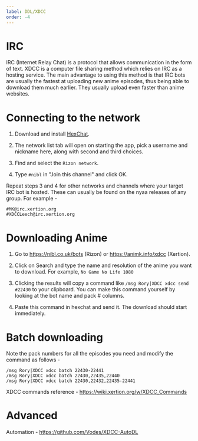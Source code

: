 ```yaml
---
label: DDL/XDCC
order: -4
---
```


# IRC

IRC (Internet Relay Chat) is a protocol that allows communication in the form of text. XDCC is a computer file sharing method which relies on IRC as a hosting service. The main advantage to using this method is that IRC bots are usually the fastest at uploading new anime episodes, thus being able to download them much earlier. They usually upload even faster than anime websites.

# Connecting to the network

1. Download and install [HexChat](https://hexchat.github.io/).

2. The network list tab will open on starting the app, pick a username and nickname here, along with second and third choices.

3. Find and select the `Rizon network`.

4. Type `#nibl` in "Join this channel" and click OK.

Repeat steps 3 and 4 for other networks and channels where your target IRC bot is hosted. These can usually be found on the nyaa releases of any group. For example -

```
#MK@irc.xertion.org
#XDCCLeech@irc.xertion.org
```

# Downloading Anime

1. Go to https://nibl.co.uk/bots (Rizon) or https://animk.info/xdcc (Xertion).

2. Click on Search and type the name and resolution of the anime you want to download. For example, `No Game No Life 1080`

3. Clicking the results will copy a command like `/msg Rory|XDCC xdcc send #22430` to your clipboard. You can make this command yourself by looking at the bot name and pack # columns.

4. Paste this command in hexchat and send it. The download should start immediately.

# Batch downloading

Note the pack numbers for all the episodes you need and modify the command as follows -

```
/msg Rory|XDCC xdcc batch 22430-22441
/msg Rory|XDCC xdcc batch 22430,22435,22440
/msg Rory|XDCC xdcc batch 22430,22432,22435-22441
```

XDCC commands reference - https://wiki.xertion.org/w/XDCC_Commands

# Advanced

Automation - https://github.com/Vodes/XDCC-AutoDL
